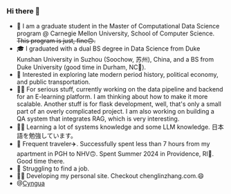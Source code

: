 ### Hi there 👋

* 🏫 I am a graduate student in the Master of Computational Data Science program @ Carnegie Mellon University, School of Computer Science.
  ~~This program is just, fine🙃.~~
* 🎓 I graduated with a dual BS degree in Data Science from Duke Kunshan University in Suzhou (Soochow, 苏州), China, and a BS from Duke University (good time in Durham, NC🍂).
* 📖 Interested in exploring late modern period history, political economy, and public transportation.
* 🧑‍💻 For serious stuff, currently working on the data pipeline and backend for an E-learning platform. I am thinking about how to make it more scalable. Another stuff is for flask development, well, that's only a small part of an overly complicated project. I am also working on building a QA system that integrates RAG, which is very interesting.
* 🧑‍💻 Learning a lot of systems knowledge and some LLM knowledge. 日本語を勉強しています。
* 🏃 Frequent traveler✈️. Successfully spent less than 7 hours from my apartment in PGH to NHV🙃. Spent Summer 2024 in Providence, RI🌊. Good time there.
* 🥲 Struggling to find a job.
* 🧑‍💻 Developing my personal site. Checkout chenglinzhang.com.😄
* @[Cyngua](https://github.com/Cyngua)
<!--[![Alan's GitHub stats](https://github-readme-stats.vercel.app/api?username=Aaalan-Zhang)](https://github.com/Aaalan-Zhang)-->
<!--
**Aaalan-Zhang/Aaalan-Zhang** is a ✨ _special_ ✨ repository because its `README.md` (this file) appears on your GitHub profile.

Here are some ideas to get you started:

- 🔭 I’m currently working on ...
- 🌱 I’m currently learning ...
- 👯 I’m looking to collaborate on ...
- 🤔 I’m looking for help with ...
- 💬 Ask me about ...
- 📫 How to reach me: ...
- 😄 Pronouns: He/Him/His
- ⚡ Fun fact: ...
-->

<!--
![Top Langs](https://github-readme-stats.vercel.app/api/top-langs/?username=Aaalan-Zhang)
-->

<!--
![Aaalan-Zhang's GitHub stats](https://github-readme-stats.vercel.app/api?username=Aaalan-Zhang&hide=contribs,prs)
-->
